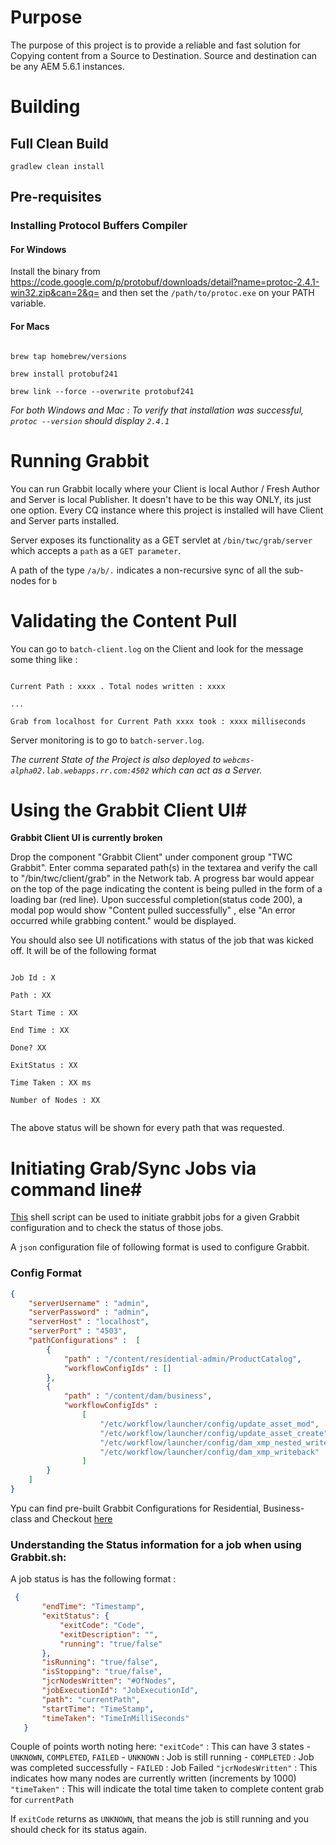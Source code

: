 # Purpose #

The purpose of this project is to provide a reliable and fast solution for Copying content from a Source to Destination.
Source and destination can be any AEM 5.6.1 instances.
 
# Building #

## Full Clean Build ##

`gradlew clean install` 

## Pre-requisites ##

### Installing Protocol Buffers Compiler ###

#### For Windows ####

Install the binary from https://code.google.com/p/protobuf/downloads/detail?name=protoc-2.4.1-win32.zip&can=2&q= and then set the `/path/to/protoc.exe` on your PATH variable.

#### For Macs ####

```

brew tap homebrew/versions

brew install protobuf241

brew link --force --overwrite protobuf241

```

_For both Windows and Mac : To verify that installation was successful, `protoc --version` should display `2.4.1`_

# Running Grabbit #

You can run Grabbit locally where your Client is local Author / Fresh Author and Server is local Publisher. It doesn't have to be this way ONLY, its just one option. Every CQ instance where this project is installed will have Client and Server parts installed.

Server exposes its functionality as a GET servlet at `/bin/twc/grab/server` which accepts a `path` as a `GET parameter`.

A path of the type `/a/b/.` indicates a non-recursive sync of all the sub-nodes for `b`

# Validating the Content Pull #

You can go to `batch-client.log` on the Client and look for the message some thing like : 

```

Current Path : xxxx . Total nodes written : xxxx

...

Grab from localhost for Current Path xxxx took : xxxx milliseconds

```

Server monitoring is to go to `batch-server.log`.

*The current State of the Project is also deployed to `webcms-alpha02.lab.webapps.rr.com:4502` which can act as a Server.*


# Using the Grabbit Client UI#
**Grabbit Client UI is currently broken** 

Drop the component "Grabbit Client" under component group "TWC Grabbit". Enter comma separated path(s) in the textarea and verify the call to "/bin/twc/client/grab" in the Network tab.
A progress bar would appear on the top of the page indicating the content is being pulled in the form of a loading bar (red line).
Upon successful completion(status code 200), a modal pop would show "Content pulled successfully" , else "An error occurred while grabbing content." would be displayed.

You should also see UI notifications with status of the job that was kicked off. It will be of the following format 

```

Job Id : X

Path : XX

Start Time : XX

End Time : XX

Done? XX

ExitStatus : XX

Time Taken : XX ms

Number of Nodes : XX


```

The above status will be shown for every path that was requested.


# Initiating Grab/Sync Jobs via command line#

[This](https://github.webapps.rr.com/ssane/grabbit/blob/master/grabbit.sh) shell script can be used to initiate grabbit jobs for a given Grabbit configuration and to check the status of those jobs.


A `json` configuration file of following format is used to configure Grabbit.

### Config Format

```json
{
    "serverUsername" : "admin",
    "serverPassword" : "admin",
    "serverHost" : "localhost",
    "serverPort" : "4503",
    "pathConfigurations" :  [
        {
            "path" : "/content/residential-admin/ProductCatalog",
            "workflowConfigIds" : []
        },
        {
            "path" : "/content/dam/business",
            "workflowConfigIds" :
                [
                    "/etc/workflow/launcher/config/update_asset_mod",
                    "/etc/workflow/launcher/config/update_asset_create",
                    "/etc/workflow/launcher/config/dam_xmp_nested_writeback",
                    "/etc/workflow/launcher/config/dam_xmp_writeback"
                ]
        }
    ]
}
```

Ypu can find pre-built Grabbit Configurations for Residential, Business-class and Checkout [here](https://github.webapps.rr.com/ssane/grabbit/wiki/Pre-Build-Configurations)


### Understanding the Status information for a job when using Grabbit.sh: 

A job status is has the following format : 

```json
 {
       "endTime": "Timestamp",
       "exitStatus": {
           "exitCode": "Code",
           "exitDescription": "",
           "running": "true/false"
       },
       "isRunning": "true/false",
       "isStopping": "true/false",
       "jcrNodesWritten": "#OfNodes",
       "jobExecutionId": "JobExecutionId",
       "path": "currentPath",
       "startTime": "TimeStamp",
       "timeTaken": "TimeInMilliSeconds"
   }
```

Couple of points worth noting here:
`"exitCode"` : This can have 3 states - `UNKNOWN`, `COMPLETED`, `FAILED` 
    - `UNKNOWN` : Job is still running
    - `COMPLETED` : Job was completed successfully
    - `FAILED` : Job Failed
`"jcrNodesWritten"` : This indicates how many nodes are currently written (increments by 1000)
`"timeTaken"` : This will indicate the total time taken to complete content grab for `currentPath`

If `exitCode` returns as `UNKNOWN`, that means the job is still running and you should check for its status again.
